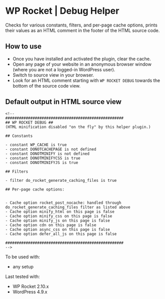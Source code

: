 # WP Rocket | Debug Helper

Checks for various constants, filters, and per-page cache options, prints their values as an HTML comment in the footer of the HTML source code.

## How to use
- Once you have installed and activated the plugin, clear the cache.
- Open any page of your website in an anonymous browser window (where you are not a logged-in WordPress user).
- Switch to source view in your browser.
- Look for an HTML comment starting with `WP ROCKET DEBUG` towards the bottom of the source code view.

## Default output in HTML source view

```
<!--
####################################################
## WP ROCKET DEBUG ##
(HTML minification disabled "on the fly" by this helper plugin.)

## Constants

- constant WP_CACHE is true
- constant DONOTCACHEPAGE is not defined
- constant DONOTMINIFY is not defined
- constant DONOTMINIFYCSS is true
- constant DONOTMINIFYJS is true

## Filters

- filter do_rocket_generate_caching_files is true

## Per-page cache options:


- Cache option rocket_post_nocache: handled through do_rocket_generate_caching_files filter as listed above
- Cache option minify_html on this page is false
- Cache option minify_css on this page is false
- Cache option minify_js on this page is false
- Cache option cdn on this page is false
- Cache option async_css on this page is false
- Cache option defer_all_js on this page is false

####################################################
-->
```

To be used with:
* any setup

Last tested with:
* WP Rocket 2.10.x
* WordPress 4.9.x
